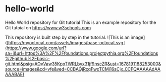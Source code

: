 # hello-world
Hello World repository for Git tutorial
This is an example repository for the Git tutoial on https://www.w3schools.com


This repository is built step by step in the tutorial.
![This is an image]([https://myoctocat.com/assets/images/base-octocat.svg](https://www.google.com/url?sa=i&url=https%3A%2F%2Ffoundations.projectpythia.org%2Ffoundations%2Fgithub%2Fbasic-git.html&psig=AOvVaw35KpoTWRLbyx31jf9nscZR&ust=1678191188253000&source=images&cd=vfe&ved=0CBAQjRxqFwoTCMi16sCjx_0CFQAAAAAdAAAAABAE)

